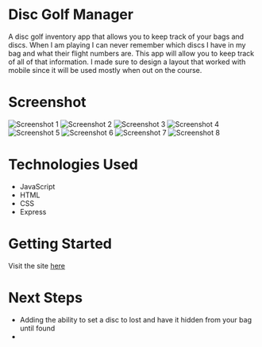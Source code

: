 # Disc Golf Manager
A disc golf inventory app that allows you to keep track of your bags and discs. When I am playing I can never remember which discs I have in my bag and what their flight numbers are. This app will allow you to keep track of all of that information. I made sure to design a layout that worked with mobile since it will be used mostly when out on the course.

# Screenshot

![Screenshot 1](public/images/SCR-20231103-ovco.png)
![Screenshot 2](public/images/SCR-20231103-ovqn.png)
![Screenshot 3](public/images/SCR-20231103-ovtl.png)
![Screenshot 4](public/images/SCR-20231103-owcq.png)
![Screenshot 5](public/images/SCR-20231103-owfg.png)
![Screenshot 6](public/images/SCR-20231103-owhp.png)
![Screenshot 7](public/images/SCR-20231103-owos.png)
![Screenshot 8](public/images/SCR-20231103-oxnf.png)


# Technologies Used

- JavaScript
- HTML
- CSS
- Express

# Getting Started

Visit the site [here](https://disc-golf-inventory-manager-230ba0ac5328.herokuapp.com/)

# Next Steps

- Adding the ability to set a disc to lost and have it hidden from your bag until found
- 